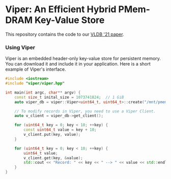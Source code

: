 # Viper: An Efficient Hybrid PMem-DRAM Key-Value Store
This repository contains the code to our [VLDB '21 paper]().

### Using Viper
Viper is an embedded header-only key-value store for persistent memory.
You can download it and include it in your application. 
Here is a short example of Viper's interface. 

```cpp
#include <iostream>
#include "viper/viper.hpp"

int main(int argc, char** argv) {
    const size_t inital_size = 1073741824;  // 1 GiB
    auto viper_db = viper::Viper<uint64_t, uint64_t>::create("/mnt/pmem2/viper", inital_size);

    // To modify records in Viper, you need to use a Viper Client.
    auto v_client = viper_db->get_client();

    for (uint64_t key = 0; key < 10; ++key) {
        const uint64_t value = key + 10;
        v_client.put(key, value);
    }

    for (uint64_t key = 0; key < 10; ++key) {
        uint64_t value;
        v_client.get(key, &value);
        std::cout << "Record: " << key << " --> " << value << std::endl;
    }
}
```
